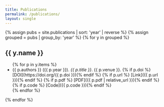 ```yaml
---
title: Publications
permalink: /publications/
layout: single
---
```


{% assign pubs = site.publications | sort: 'year' | reverse %}
{% assign grouped = pubs | group_by: 'year' %}
{% for y in grouped %}
## {{ y.name }}
<ul>
{% for p in y.items %}
  <li>
    {{ p.authors }} ({{ p.year }}). <em>{{ p.title }}</em>. {{ p.venue }}.
    {% if p.doi %} [DOI](https://doi.org/{{ p.doi }}){% endif %}
    {% if p.url %} [Link]({{ p.url }}){% endif %}
    {% if p.pdf %} [PDF]({{ p.pdf | relative_url }}){% endif %}
    {% if p.code %} [Code]({{ p.code }}){% endif %}
  </li>
{% endfor %}
</ul>
{% endfor %}